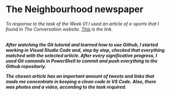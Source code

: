 # The Neighbourhood newspaper

###### To response to the task of the Week 01 I used an article of e-sports that I found in The Conversation website.  [This](https://theconversation.com/esports-could-be-quietly-spawning-a-whole-new-generation-of-problem-gamblers-147124) is the link.

***After watching the Git tutorial and learned how to use Github, I started working in Visual 
Studio Code and, step by step, checked that everything matched with the selected article. 
After every significative progress, I used Git comands in PowerShell to commit and push everything to the Github repositoriy.***

***The chosen article has an important amount of tweets and links that made me concentrate in keeping 
a clean code in VS Code. Also, there was photos and a video, according to the task required.***
